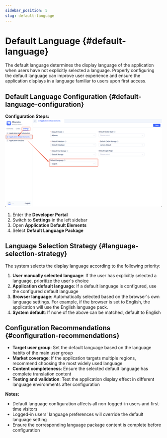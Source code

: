 ```yaml
---
sidebar_position: 5
slug: default-language
---
```


# Default Language {#default-language}

The default language determines the display language of the application when users have not explicitly selected a language. Properly configuring the default language can improve user experience and ensure the application displays in a language familiar to users upon first access.

## Default Language Configuration {#default-language-configuration}

**Configuration Steps:**
![set-default-language](./img/set-default-language.png)

1. Enter the **Developer Portal**
2. Switch to **Settings** in the left sidebar
3. Open **Application Default Elements**
4. Select **Default Language Package**

## Language Selection Strategy {#language-selection-strategy}

The system selects the display language according to the following priority:

1. **User manually selected language**: If the user has explicitly selected a language, prioritize the user's choice
2. **Application default language**: If a default language is configured, use the configured default language
3. **Browser language**: Automatically selected based on the browser's own language settings. For example, if the browser is set to English, the application will use the English language pack.
4. **System default**: If none of the above can be matched, default to English

## Configuration Recommendations {#configuration-recommendations}

- **Target user group**: Set the default language based on the language habits of the main user group
- **Market coverage**: If the application targets multiple regions, recommend choosing the most widely used language
- **Content completeness**: Ensure the selected default language has complete translation content
- **Testing and validation**: Test the application display effect in different language environments after configuration

**Notes:**
- Default language configuration affects all non-logged-in users and first-time visitors
- Logged-in users' language preferences will override the default language setting
- Ensure the corresponding language package content is complete before configuration

